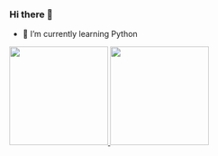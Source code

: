### Hi there 👋
- 🌱 I’m currently learning Python

<div>
    <a href="https://github.com/LeandroNtl">
    <img height="175px" src="https://github-readme-stats.vercel.app/api?username=LeandroNtl&show_icons=true&theme=radical&include_all_commits=true&count_private=true"/>
    </a>
    <a href="https://github.com/LeandroNtl">
    <img height="175px" src="https://github-readme-stats.vercel.app/api/top-langs/?username=LeandroNtl&layout=compact&langs_count=7&theme=radical"/>
    </a>
<div/>



